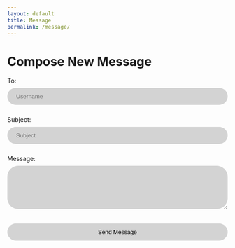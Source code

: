 ```yaml
---
layout: default
title: Message
permalink: /message/
---
```

<body class="light">
<html lang="en">
<style>
    input {
        background-color: #D3D3D3;
        border: none;
        width: 100%;
        padding: 12px 20px;
        margin: 8px 0;
        box-sizing: border-box;
        border-radius: 25px;
    }
    textarea {
        background-color: #D3D3D3;
        border: none;
        width: 100%;
        padding: 12px 20px;
        margin: 8px 0;
        box-sizing: border-box;
        border-radius: 25px;
    }

</style>
<head>
    <meta charset="UTF-8">
    <meta name="viewport" content="width=device-width, initial-scale=1.0">
    <title>Compose Message</title>
</head>
<body>
    <h1>Compose New Message</h1>
    <form action="send_message.php" method="post">
        <label for="to">To:</label><br>
            <input type="text" id="to" name="to" placeholder="Username" required><br><br>
        <label for="subject">Subject:</label><br>
            <input type="text" id="subject" name="subject" placeholder="Subject" required><br><br>
        <label for="message">Message:</label><br>
            <textarea id="message" name="message" rows="5" required></textarea><br><br>
        <input type="submit" value="Send Message">
    </form>
</body>
<script>
  function themeChange() {
            const DarkMode = JSON.parse(localStorage.getItem('DarkMode')) || false;
            const newDarkMode = !DarkMode;
            if (DarkMode) {
                document.body.classList.add('dark');
                document.body.classList.remove('light');
            } else {
                document.body.classList.add('light');
                document.body.classList.remove('dark');
            }
            localStorage.setItem('DarkMode', JSON.stringify(newDarkMode));
  }
</script>
</html>
